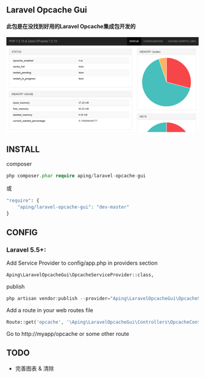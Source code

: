 ## Laravel Opcache Gui

#### 此包是在没找到好用的Laravel Opcache集成包开发的
![Screenshot](screenshot19111901.png)

## INSTALL

composer
```php
php composer.phar require aping/laravel-opcache-gui
```
或
```php
"require": {
    "aping/laravel-opcache-gui": "dev-master"
}
```

## CONFIG

### Laravel 5.5+:

Add Service Provider to config/app.php in providers section
```bash
Aping\LaravelOpcacheGui\OpcacheServiceProvider::class,
```

publish
```php
php artisan vendor:publish --provider="Aping\LaravelOpcacheGui\OpcacheServiceProvider"
```

Add a route in your web routes file
```php
Route::get('opcache', '\Aping\LaravelOpcacheGui\Controllers\OpcacheController@index');
```

Go to http://myapp/opcache or some other route

## TODO

- 完善图表 & 清除